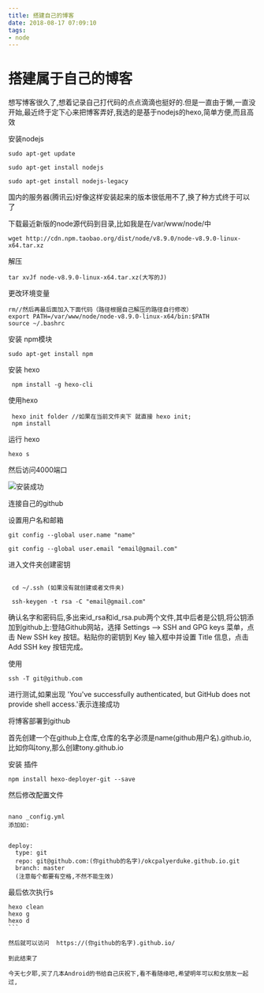 ```yaml
---
title: 搭建自己的博客
date: 2018-08-17 07:09:10
tags:
- node 
---
```

# 搭建属于自己的博客

想写博客很久了,想着记录自己打代码的点点滴滴也挺好的.但是一直由于懒,一直没开始,最近终于定下心来把博客弄好,我选的是基于nodejs的hexo,简单方便,而且高效

安装nodejs

```angular2html
sudo apt-get update

sudo apt-get install nodejs

sudo apt-get install nodejs-legacy

```

国内的服务器(腾讯云)好像这样安装起来的版本很低用不了,换了种方式终于可以了

下载最近新版的node源代码到目录,比如我是在/var/www/node/中

```angular2html
wget http://cdn.npm.taobao.org/dist/node/v8.9.0/node-v8.9.0-linux-x64.tar.xz
```

解压

```angular2html
tar xvJf node-v8.9.0-linux-x64.tar.xz(大写的J)
```

更改环境变量

```angular2html
rm//然后再最后面加入下面代码（路径根据自己解压的路径自行修改）
export PATH=/var/www/node/node-v8.9.0-linux-x64/bin:$PATH
source ~/.bashrc
```

安装 npm模块

```
sudo apt-get install npm
```

安装 hexo

```
 npm install -g hexo-cli

```

使用hexo

```
 hexo init folder //如果在当前文件夹下 就直接 hexo init;
 npm install
```

运行 hexo

```
hexo s
```

然后访问4000端口


![安装成功](http://image.honglingqi.cn/blogImages/hexo.png)


连接自己的github

设置用户名和邮箱
```angular2html
git config --global user.name "name"

git config --global user.email "email@gmail.com"

```

进入文件夹创建密钥

```angular2html

 cd ~/.ssh (如果没有就创建或者文件夹)

 ssh-keygen -t rsa -C "email@gmail.com"

```

确认名字和密码后,多出来id_rsa和id_rsa.pub两个文件,其中后者是公钥,将公钥添加到github上:登陆Github网站，选择 Settings –> SSH and GPG keys 菜单，点击 New SSH key 按钮。粘贴你的密钥到 Key 输入框中并设置 Title 信息，点击 Add SSH key 按钮完成。

使用
```
ssh -T git@github.com
```
进行测试,如果出现 'You've successfully authenticated, but GitHub does not provide shell access.'表示连接成功

将博客部署到github

首先创建一个在github上仓库,仓库的名字必须是name(github用户名).github.io,比如你叫tony,那么创建tony.github.io

安装 插件

```angular2html
npm install hexo-deployer-git --save
```
然后修改配置文件
```angular2html

nano _config.yml
添加如:


deploy:
  type: git
  repo: git@github.com:(你github的名字)/okcpalyerduke.github.io.git
  branch: master
  (注意每个都要有空格,不然不能生效)
```
最后依次执行s
````
hexo clean
hexo g
hexo d
​```

然后就可以访问  https://(你github的名字).github.io/

到此结束了

今天七夕耶,买了几本Android的书给自己庆祝下,看不看随缘吧,希望明年可以和女朋友一起过,


````
